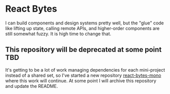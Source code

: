 # React Bytes
I can build components and design systems pretty well, but the "glue" code like
lifting up state, calling remote APIs, and higher-order components are still
somewhat fuzzy. It is high time to change that.

## This repository will be deprecated at some point TBD
It's getting to be a lot of work managing dependencies for each mini-project instead of a shared set, so I've started a new repository [react-bytes-mono](https://github.com/1Copenut/react-bytes-mono) where this work will continue. At some point I will archive this repository and update the README.
